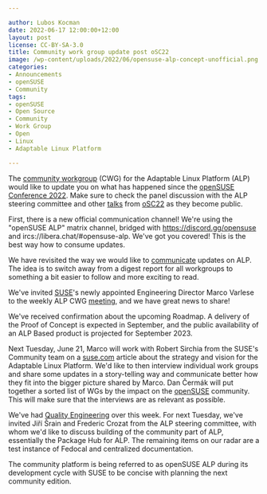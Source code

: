 ```yaml
---

author: Lubos Kocman
date: 2022-06-17 12:00:00+12:00
layout: post
license: CC-BY-SA-3.0
title: Community work group update post oSC22
image: /wp-content/uploads/2022/06/opensuse-alp-concept-unofficial.png
categories:
- Announcements
- openSUSE
- Community
tags:
- openSUSE
- Open Source
- Community
- Work Group
- Open
- Linux
- Adaptable Linux Platform

---
```


The [community workgroup](https://en.opensuse.org/openSUSE:ALP/Workgroups/Community) (CWG) for the Adaptable Linux Platform (ALP) would like to update you on what has happened since the [openSUSE Conference 2022](https://events.opensuse.org/conferences/oSC22). Make sure to check the panel discussion with the ALP steering committee and other [talks](https://www.youtube.com/playlist?list=PL_AMhvchzBae22JG6CeBsSpjdrgMaeyN7) from [oSC22](https://events.opensuse.org/conferences/oSC22) as they become public.

First, there is a new official communication channel! We're using the "openSUSE ALP" matrix channel, bridged with <https://discord.gg/opensuse> and ircs://libera.chat/#opensuse-alp. We've got you covered! This is the best way how to consume updates.

We have revisited the way we would like to [communicate](https://news.opensuse.org/2022/06/15/community-aims-to-grow-comms-marketing-team/) updates on ALP. The idea is to switch away from a digest report for all workgroups to something a bit easier to follow and more exciting to read.

We've invited [SUSE](https://www.suse.com/)'s newly appointed Engineering Director Marco Varlese to the weekly ALP CWG [meeting](https://etherpad.opensuse.org/p/weeklymeeting20220607), and we have great news to share!

We've received confirmation about the upcoming Roadmap. A delivery of the Proof of Concept is expected in September, and the public availability of an ALP Based product is projected for September 2023.

Next Tuesday, June 21, Marco will work with Robert Sirchia from the SUSE's Community team on a [suse.com](https://www.suse.com/) article about the strategy and vision for the Adaptable Linux Platform. We'd like to then interview individual work groups and share some updates in a story-telling way and communicate better how they fit into the bigger picture shared by Marco. Dan Čermák will put together a sorted list of WGs by the impact on the [openSUSE](https://www.opensuse.org/) community. This will make sure that the interviews are as relevant as possible.

We've had [Quality Engineering](https://news.opensuse.org/2022/06/16/ALP-Quality-Engineering-update/) over this week. For next Tuesday, we've invited Jiří Šrain and Frederic Crozat from the ALP steering committee, with whom we'd like to discuss building of the community part of ALP, essentially the Package Hub for ALP. The remaining items on our radar are a test instance of Fedocal and centralized documentation.

The community platform is being referred to as openSUSE ALP during its development cycle with SUSE to be concise with planning the next community edition.

<meta name="openSUSE, Leap, Developers, sysadmin, user, Open Source, community, platform, ALP" content="HTML,CSS,XML,JavaScript">
